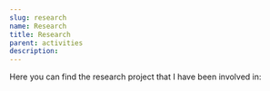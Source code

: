 ```yaml
---
slug: research
name: Research
title: Research
parent: activities
description:
---
```


Here you can find the research project that I have been involved in:
